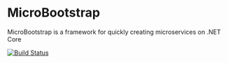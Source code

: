 # MicroBootstrap
MicroBootstrap is a framework for quickly creating microservices on .NET Core

[![Build Status](https://travis-ci.org/mehdihadeli/MicroBootstrap.svg?branch=master)](https://travis-ci.org/mehdihadeli/MicroBootstrap)
